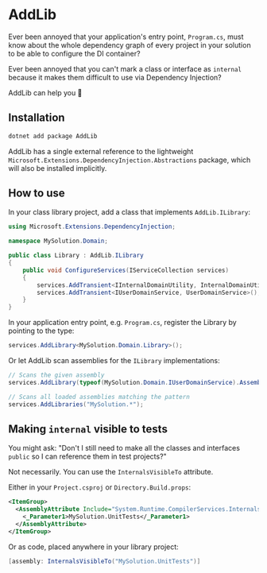 ﻿# AddLib

Ever been annoyed that your application's entry point, `Program.cs`, must
know about the whole dependency graph of every project in your solution to
be able to configure the DI container?

Ever been annoyed that you can't mark a class or interface as `internal` because
it makes them difficult to use via Dependency Injection?

AddLib can help you 🎉


## Installation

```sh
dotnet add package AddLib
```

AddLib has a single external reference to the lightweight
`Microsoft.Extensions.DependencyInjection.Abstractions` package, which will
also be installed implicitly.


## How to use

In your class library project, add a class that implements `AddLib.ILibrary`:

```csharp
using Microsoft.Extensions.DependencyInjection;

namespace MySolution.Domain;

public class Library : AddLib.ILibrary
{
    public void ConfigureServices(IServiceCollection services)
    {
        services.AddTransient<IInternalDomainUtility, InternalDomainUtility>();
        services.AddTransient<IUserDomainService, UserDomainService>();
    }
}
```

In your application entry point, e.g. `Program.cs`, register the Library
by pointing to the type:

```csharp
services.AddLibrary<MySolution.Domain.Library>();
```

Or let AddLib scan assemblies for the `ILibrary` implementations:

```csharp
// Scans the given assembly
services.AddLibrary(typeof(MySolution.Domain.IUserDomainService).Assembly);

// Scans all loaded assemblies matching the pattern
services.AddLibraries("MySolution.*");
```


## Making `internal` visible to tests

You might ask: "Don't I still need to make all the classes and interfaces
`public` so I can reference them in test projects?"

Not necessarily. You can use the `InternalsVisibleTo` attribute.

Either in your `Project.csproj` or `Directory.Build.props`:

```xml
<ItemGroup>
  <AssemblyAttribute Include="System.Runtime.CompilerServices.InternalsVisibleToAttribute">
    <_Parameter1>MySolution.UnitTests</_Parameter1>
  </AssemblyAttribute>
</ItemGroup>
```

Or as code, placed anywhere in your library project:

```csharp
[assembly: InternalsVisibleTo("MySolution.UnitTests")]
```
